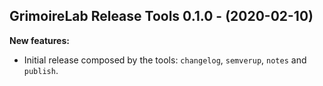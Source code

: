 ## GrimoireLab Release Tools 0.1.0 - (2020-02-10)

**New features:**

 * Initial release composed by the tools: `changelog`, `semverup`,
   `notes` and `publish`.
